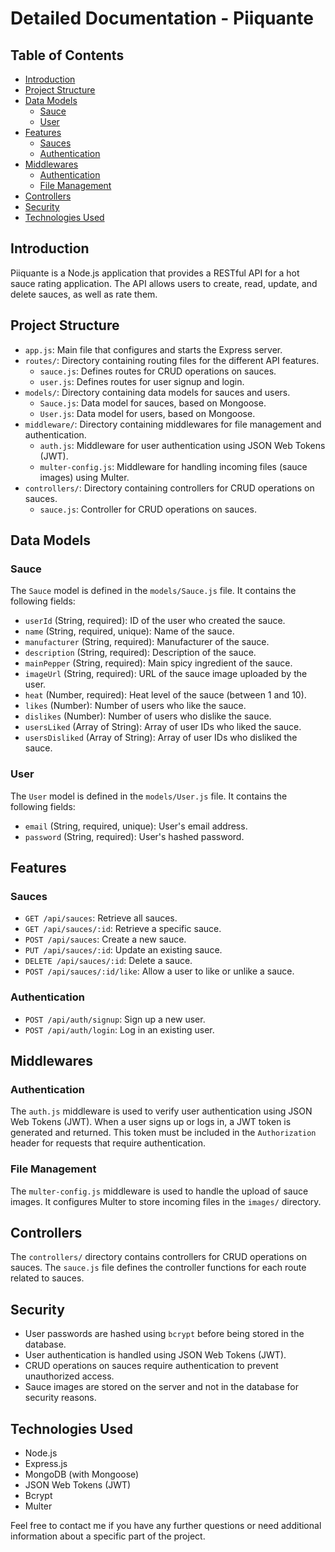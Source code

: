 # Detailed Documentation - Piiquante

## Table of Contents

- [Introduction](#introduction)
- [Project Structure](#project-structure)
- [Data Models](#data-models)
  - [Sauce](#sauce)
  - [User](#user)
- [Features](#features)
  - [Sauces](#sauces)
  - [Authentication](#authentication)
- [Middlewares](#middlewares)
  - [Authentication](#authentication-1)
  - [File Management](#file-management)
- [Controllers](#controllers)
- [Security](#security)
- [Technologies Used](#technologies-used)

## Introduction

Piiquante is a Node.js application that provides a RESTful API for a hot sauce rating application. The API allows users to create, read, update, and delete sauces, as well as rate them.

## Project Structure

- `app.js`: Main file that configures and starts the Express server.
- `routes/`: Directory containing routing files for the different API features.
  - `sauce.js`: Defines routes for CRUD operations on sauces.
  - `user.js`: Defines routes for user signup and login.
- `models/`: Directory containing data models for sauces and users.
  - `Sauce.js`: Data model for sauces, based on Mongoose.
  - `User.js`: Data model for users, based on Mongoose.
- `middleware/`: Directory containing middlewares for file management and authentication.
  - `auth.js`: Middleware for user authentication using JSON Web Tokens (JWT).
  - `multer-config.js`: Middleware for handling incoming files (sauce images) using Multer.
- `controllers/`: Directory containing controllers for CRUD operations on sauces.
  - `sauce.js`: Controller for CRUD operations on sauces.

## Data Models

### Sauce

The `Sauce` model is defined in the `models/Sauce.js` file. It contains the following fields:

- `userId` (String, required): ID of the user who created the sauce.
- `name` (String, required, unique): Name of the sauce.
- `manufacturer` (String, required): Manufacturer of the sauce.
- `description` (String, required): Description of the sauce.
- `mainPepper` (String, required): Main spicy ingredient of the sauce.
- `imageUrl` (String, required): URL of the sauce image uploaded by the user.
- `heat` (Number, required): Heat level of the sauce (between 1 and 10).
- `likes` (Number): Number of users who like the sauce.
- `dislikes` (Number): Number of users who dislike the sauce.
- `usersLiked` (Array of String): Array of user IDs who liked the sauce.
- `usersDisliked` (Array of String): Array of user IDs who disliked the sauce.

### User

The `User` model is defined in the `models/User.js` file. It contains the following fields:

- `email` (String, required, unique): User's email address.
- `password` (String, required): User's hashed password.

## Features

### Sauces

- `GET /api/sauces`: Retrieve all sauces.
- `GET /api/sauces/:id`: Retrieve a specific sauce.
- `POST /api/sauces`: Create a new sauce.
- `PUT /api/sauces/:id`: Update an existing sauce.
- `DELETE /api/sauces/:id`: Delete a sauce.
- `POST /api/sauces/:id/like`: Allow a user to like or unlike a sauce.

### Authentication

- `POST /api/auth/signup`: Sign up a new user.
- `POST /api/auth/login`: Log in an existing user.

## Middlewares

### Authentication

The `auth.js` middleware is used to verify user authentication using JSON Web Tokens (JWT). When a user signs up or logs in, a JWT token is generated and returned. This token must be included in the `Authorization` header for requests that require authentication.

### File Management

The `multer-config.js` middleware is used to handle the upload of sauce images. It configures Multer to store incoming files in the `images/` directory.

## Controllers

The `controllers/` directory contains controllers for CRUD operations on sauces. The `sauce.js` file defines the controller functions for each route related to sauces.

## Security

- User passwords are hashed using `bcrypt` before being stored in the database.
- User authentication is handled using JSON Web Tokens (JWT).
- CRUD operations on sauces require authentication to prevent unauthorized access.
- Sauce images are stored on the server and not in the database for security reasons.

## Technologies Used

- Node.js
- Express.js
- MongoDB (with Mongoose)
- JSON Web Tokens (JWT)
- Bcrypt
- Multer

Feel free to contact me if you have any further questions or need additional information about a specific part of the project.
